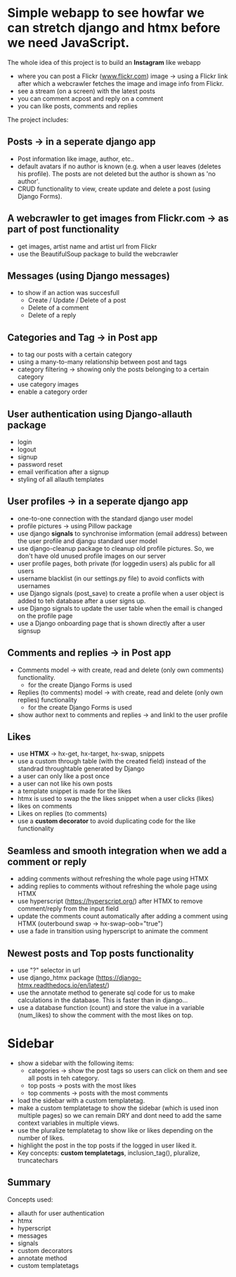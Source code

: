 # Simple webapp to see howfar we can stretch django and htmx before we need JavaScript.

The whole idea of this project is to build an **Instagram** like webapp 
* where you can post a Flickr (www.flickr.com) image -> using a Flickr link after which a webcrawler fetches the image and image info from Flickr.
* see a stream (on a screen) with the latest posts
* you can comment acpost and reply on a comment
* you can like posts, comments and replies

The project includes:

## Posts -> in a seperate django app
* Post information like image, author, etc..
* default avatars if no author is known (e.g. when a user leaves (deletes his profile). The posts are not deleted but the author is shown as 'no author'.
* CRUD functionality to view, create update and delete a post (using Django Forms).

## A webcrawler to get images from Flickr.com -> as part of post functionality
* get images, artist name and artist url from Flickr
* use the BeautifulSoup package to build the webcrawler

## Messages (using Django messages) 
* to show if an action was succesfull
  * Create / Update / Delete of a post
  * Delete of a comment
  * Delete of a reply

## Categories and Tag -> in Post app
* to tag our posts with a certain category 
* using a many-to-many relationship between post and tags
* category filtering -> showing only the posts belonging to a certain category
* use category images
* enable a category order

## User authentication using Django-allauth package
* login
* logout
* signup
* password reset
* email verification after a signup
* styling of all allauth templates

## User profiles -> in a seperate django app
* one-to-one connection with the standard django user model
* profile pictures -> using Pillow package
* use django **signals** to synchronise imformation (email address) between the user profile and djangu standard user model
* use django-cleanup package to cleanup old profile pictures. So, we don't have old unused profile images on our server
* user profile pages, both private (for loggedin users) als public for all users
* username blacklist (in our settings.py file) to avoid conflicts with usernames
* use Django signals (post_save) to create a profile when a user object is added to teh database after a user signs up.
* use Django signals to update the user table when the email is changed on the profile page
* use a Django onboarding page that is shown directly after a user signsup

## Comments and replies -> in Post app
* Comments model -> with create, read and delete (only own comments) functionality.
  * for the create Django Forms is used
* Replies (to comments) model -> with create, read and delete (only own replies) functionality
  * for the create Django Forms is used
* show author next to comments and replies -> and linkl to the user profile

## Likes
* use **HTMX** -> hx-get, hx-target, hx-swap, snippets
* use a custom through table (with the created field) instead of the standrad throughtable generated by Django
* a user can only like a post once
* a user can not like his own posts
* a template snippet is made for the likes
* htmx is used to swap the the likes snippet when a user clicks (likes)
* likes on comments
* Likes on replies (to comments)
* use a **custom decorator** to avoid duplicating code for the like functionality

## Seamless and smooth integration when we add a comment or reply
* adding comments without refreshing the whole page using HTMX
* adding replies to comments without refreshing the whole page using HTMX
* use hyperscript (https://hyperscript.org/) after HTMX to remove comment/reply from the input field
* update the comments count automatically after adding a comment using HTMX (outerbound swap -> hx-swap-oob="true")
* use a fade in transition using hyperscript to animate the comment

## Newest posts and Top posts functionality
* use "?" selector in url
* use django_htmx package (https://django-htmx.readthedocs.io/en/latest/)
* use the annotate method to generate sql code for us to make calculations in the database. This is faster than in django... 
* use a database function (count) and store the value in a variable (num_likes) to show the comment with the most likes on top.

# Sidebar

* show a sidebar with the following items:
  * categories -> show the post tags  so users can click on them and see all posts in teh category.
  * top posts -> posts with the most likes
  * top comments -> posts with the most comments
* load the sidebar with a custom templatetag.
* make a custom templatetage to show the sidebar (which is used inon multiple pages) so we can remain DRY and dont need to add the same context variables in multiple views.
* use the pluralize templatetag to show like or likes depending on the number of likes.
* highlight the post in the top posts if the logged in user liked it.
* Key concepts: **custom templatetags**, inclusion_tag(), pluralize, truncatechars

## Summary

Concepts used:

* allauth for user authentication
* htmx
* hyperscript
* messages
* signals
* custom decorators
* annotate method
* custom templatetags
